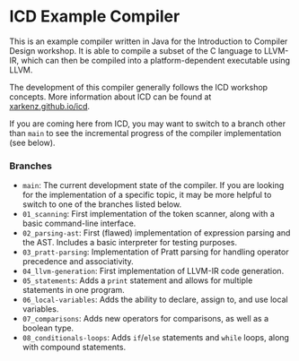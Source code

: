 # ICD Example Compiler

This is an example compiler written in Java for the Introduction to Compiler Design workshop. It is able to compile
a subset of the C language to LLVM-IR, which can then be compiled into a platform-dependent executable using LLVM.

The development of this compiler generally follows the ICD workshop concepts. More information about ICD can be
found at [xarkenz.github.io/icd](https://xarkenz.github.io/icd/).

If you are coming here from ICD, you may want to switch to a branch other than `main` to see the incremental
progress of the compiler implementation (see below).

### Branches

- `main`: The current development state of the compiler. If you are looking for the implementation of a specific topic,
  it may be more helpful to switch to one of the branches listed below.
- `01_scanning`: First implementation of the token scanner, along with a basic command-line interface.
- `02_parsing-ast`: First (flawed) implementation of expression parsing and the AST.
  Includes a basic interpreter for testing purposes.
- `03_pratt-parsing`: Implementation of Pratt parsing for handling operator precedence and associativity.
- `04_llvm-generation`: First implementation of LLVM-IR code generation.
- `05_statements`: Adds a `print` statement and allows for multiple statements in one program.
- `06_local-variables`: Adds the ability to declare, assign to, and use local variables.
- `07_comparisons`: Adds new operators for comparisons, as well as a boolean type.
- `08_conditionals-loops`: Adds `if`/`else` statements and `while` loops, along with compound statements.
